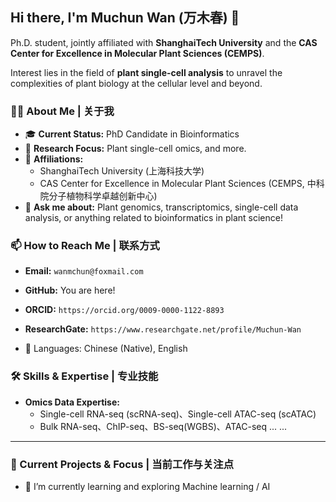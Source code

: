 ## Hi there, I'm Muchun Wan (万木春) 👋

<p align="center">
  </p>

Ph.D. student, jointly affiliated with **ShanghaiTech University** and the **CAS Center for Excellence in Molecular Plant Sciences (CEMPS)**.

Interest lies in the field of **plant single-cell analysis** to unravel the complexities of plant biology at the cellular level and beyond.

### 👨‍🔬 About Me | 关于我

* 🎓 **Current Status:** PhD Candidate in Bioinformatics
* 🌱 **Research Focus:** Plant single-cell omics, and more.
* 🏫 **Affiliations:**
    * ShanghaiTech University (上海科技大学)
    * CAS Center for Excellence in Molecular Plant Sciences (CEMPS, 中科院分子植物科学卓越创新中心)
* 💬 **Ask me about:** Plant genomics, transcriptomics, single-cell data analysis, or anything related to bioinformatics in plant science!

### 📫 How to Reach Me | 联系方式

* **Email:** `wanmchun@foxmail.com`
* **GitHub:** You are here!
* **ORCID:** `https://orcid.org/0009-0000-1122-8893`
* **ResearchGate:** `https://www.researchgate.net/profile/Muchun-Wan` 

* 💬 Languages: Chinese (Native), English

### 🛠️ Skills & Expertise | 专业技能
* **Omics Data Expertise:**
    * Single-cell RNA-seq (scRNA-seq)、Single-cell ATAC-seq (scATAC)
    * Bulk RNA-seq、ChIP-seq、BS-seq(WGBS)、ATAC-seq ...
...

---

### 🚀 Current Projects & Focus | 当前工作与关注点

* 🌱 I’m currently learning and exploring Machine learning / AI
